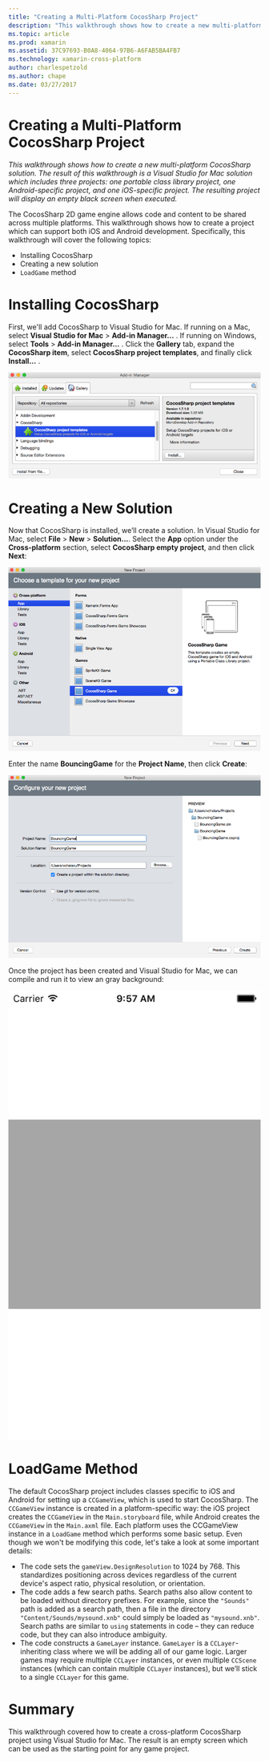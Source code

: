 ```yaml
---
title: "Creating a Multi-Platform CocosSharp Project"
description: "This walkthrough shows how to create a new multi-platform CocosSharp solution. The result of this walkthrough is a Visual Studio for Mac solution which includes three projects: one portable class library project, one Android-specific project, and one iOS-specific project. The resulting project will display an empty black screen when executed."
ms.topic: article
ms.prod: xamarin
ms.assetid: 37C97693-B0A8-4064-97B6-A6FAB5BA4FB7
ms.technology: xamarin-cross-platform
author: charlespetzold
ms.author: chape
ms.date: 03/27/2017
---
```


# Creating a Multi-Platform CocosSharp Project

_This walkthrough shows how to create a new multi-platform CocosSharp solution. The result of this walkthrough is a Visual Studio for Mac solution which includes three projects: one portable class library project, one Android-specific project, and one iOS-specific project. The resulting project will display an empty black screen when executed._

The CocosSharp 2D game engine allows code and content to be shared across multiple platforms. This walkthrough shows how to create a project which can support both iOS and Android development. Specifically, this walkthrough will cover the following topics:

 - Installing CocosSharp
 - Creating a new solution
 - `LoadGame` method

# Installing CocosSharp

First, we'll add CocosSharp to Visual Studio for Mac. If running on a Mac, select **Visual Studio for Mac** > **Add-in Manager...** . If running on Windows, select **Tools** > **Add-in Manager...** . Click the **Gallery** tab, expand the **CocosSharp item**, select **CocosSharp project templates**, and finally click **Install...** .

![CocosSharp addin](part1-images/xamarinstudioaddinsmac.png "")

# Creating a New Solution

Now that CocosSharp is installed, we’ll create a solution. In Visual Studio for Mac, select **File** > **New** > **Solution...**. Select the **App** option under the **Cross-platform** section, select **CocosSharp empty project**, and then click **Next**:

![](part1-images/image1.png "Select the App option under the Cross-platform section, select CocosSharp empty project, and then click Next")

Enter the name **BouncingGame** for the **Project Name**, then click **Create**:

![](part1-images/image2.png "Enter the name BouncingGame for the Project Name, then click Create")

Once the project has been created and Visual Studio for Mac, we can compile and run it to view an gray background: 

![](part1-images/image3.png "Once the project has been created and Visual Studio for Mac, compile and run it to view an gray background")


# LoadGame Method

The default CocosSharp project includes classes specific to iOS and Android for setting up a `CCGameView`, which is used to start CocosSharp. The `CCGameView` instance is created in a platform-specific way: the iOS project creates the `CCGameView` in the `Main.storyboard` file, while Android creates the `CCGameView` in the `Main.axml` file. Each platform uses the CCGameView instance in a `LoadGame` method which performs some basic setup. Even though we won't be modifying this code, let's take a look at some important details:

 - The code sets the `gameView.DesignResolution` to 1024 by 768. This standardizes positioning across devices regardless of the current device's aspect ratio, physical resolution, or orientation. 
 - The code adds a few search paths. Search paths also allow content to be loaded without directory prefixes. For example, since the `"Sounds"` path is added as a search path, then a file in the directory `"Content/Sounds/mysound.xnb"` could simply be loaded as `"mysound.xnb"`. Search paths are similar to `using` statements in code – they can reduce code, but they can also introduce ambiguity.
 - The code constructs a `GameLayer` instance. `GameLayer` is a `CCLayer`-inheriting class where we will be adding all of our game logic. Larger games may require multiple `CCLayer` instances, or even multiple `CCScene` instances (which can contain multiple `CCLayer` instances), but we’ll stick to a single `CCLayer` for this game.

#  Summary

This walkthrough covered how to create a cross-platform CocosSharp project using Visual Studio for Mac. The result is an empty screen which can be used as the starting point for any game project.